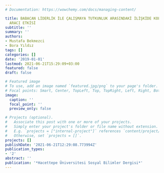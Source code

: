 ```yaml
---
# Documentation: https://wowchemy.com/docs/managing-content/

title: BABACAN LİDERLİK İLE ÇALIŞMAYA TUTKUNLUK ARASINDAKİ İLİŞKİDE KOLEKTİF ŞÜKRANIN
  ARACI ETKİSİ
subtitle: ''
summary: ''
authors:
- Mustafa Bekmezci
- Bora Yıldız
tags: []
categories: []
date: '2019-01-01'
lastmod: 2021-06-21T15:29:09+03:00
featured: false
draft: false

# Featured image
# To use, add an image named `featured.jpg/png` to your page's folder.
# Focal points: Smart, Center, TopLeft, Top, TopRight, Left, Right, BottomLeft, Bottom, BottomRight.
image:
  caption: ''
  focal_point: ''
  preview_only: false

# Projects (optional).
#   Associate this post with one or more of your projects.
#   Simply enter your project's folder or file name without extension.
#   E.g. `projects = ["internal-project"]` references `content/project/deep-learning/index.md`.
#   Otherwise, set `projects = []`.
projects: []
publishDate: '2021-06-21T12:29:08.773994Z'
publication_types:
- '2'
abstract: ''
publication: '*Hacettepe Üniversitesi Sosyal Bilimler Dergisi*'
---
```

